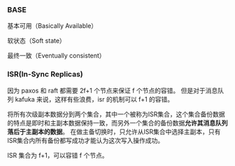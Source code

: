 ### BASE

基本可用（Basically Available）

软状态（Soft state）

最终一致（Eventually consistent）

### ISR(In-Sync Replicas)

因为 paxos 和 raft 都需要 2f+1 个节点来保证 f 个节点的容错。
但是对于消息队列 kafuka 来说，这样有些浪费，isr 的机制可以 f+1 的容错。

将所有次级副本数据分到两个集合，其中一个被称为ISR集合，这个集合备份数据的特点是即时和主副本数据保持一致，而另外一个集合的备份数据**允许其消息队列落后于主副本的数据**。
在做主备切换时，只允许从ISR集合中选择主副本，只有ISR集合内所有备份都写成功才能认为这次写入操作成功。

ISR 集合为 f+1，可以容错 f 个节点。
